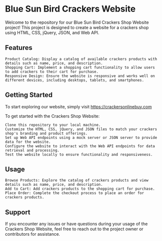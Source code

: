 # Blue Sun Bird Crackers Website

Welcome to the repository for our Blue Sun Bird Crackers Shop Website project! This project is designed to create a website for a crackers shop using HTML, CSS, jQuery, JSON, and Web API.

## Features

    Product Catalog: Display a catalog of available crackers products with details such as name, price, and description.
    Shopping Cart: Implement a shopping cart functionality to allow users to add crackers to their cart for purchase.
    Responsive Design: Ensure the website is responsive and works well on different devices, including desktops, tablets, and smartphones.

## Getting Started

To start exploring our website, simply visit https://crackersonlinebuy.com

To get started with the Crackers Shop Website:

    Clone this repository to your local machine.
    Customize the HTML, CSS, jQuery, and JSON files to match your crackers shop's branding and product offerings.
    Set up Web API endpoints using a mock server or JSON server to provide data for the website.
    Configure the website to interact with the Web API endpoints for data retrieval and processing.
    Test the website locally to ensure functionality and responsiveness.

## Usage

    Browse Products: Explore the catalog of crackers products and view details such as name, price, and description.
    Add to Cart: Add crackers products to the shopping cart for purchase.
    Place Order: Complete the checkout process to place an order for crackers products.

## Support

If you encounter any issues or have questions during your usage of the Crackers Shop Website, feel free to reach out to the project owner or contributors for assistance.
